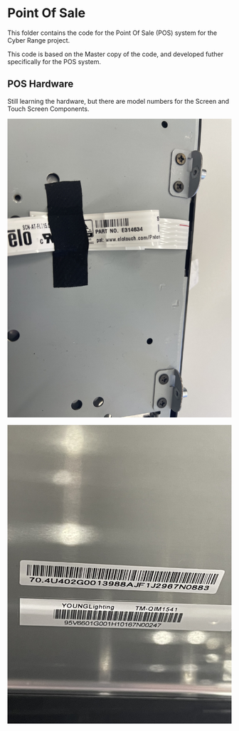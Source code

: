# Point Of Sale

This folder contains the code for the Point Of Sale (POS) system for the Cyber Range project.

This code is based on the Master copy of the code, and developed futher specifically for the POS system.

## POS Hardware

Still learning the hardware, but there are model numbers for the Screen and Touch Screen Components.

![](modelNumber1.jpg)

![](modelNumber2.jpg)